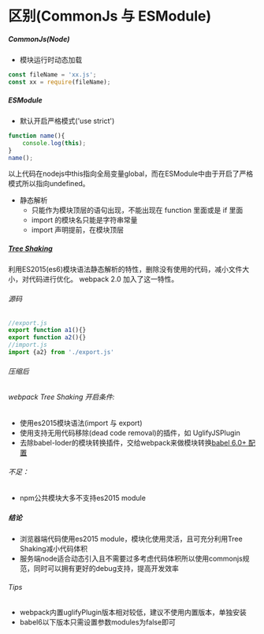 # 区别(CommonJs 与 ESModule)

##### CommonJs(Node)

* 模块运行时动态加载

```js
const fileName = 'xx.js';
const xx = require(fileName);
```

##### ESModule


* 默认开启严格模式('use strict')

```js
function name(){
    console.log(this);
}
name();
```

以上代码在nodejs中this指向全局变量global，而在ESModule中由于开启了严格模式所以指向undefined。

* 静态解析
  * 只能作为模块顶层的语句出现，不能出现在 function 里面或是 if 里面
  * import 的模块名只能是字符串常量
  * import 声明提前，在模块顶层

##### [Tree Shaking](https://webpack.js.org/guides/tree-shaking)

利用ES2015(es6)模块语法静态解析的特性，删除没有使用的代码，减小文件大小，对代码进行优化。
webpack 2.0 加入了这一特性。

###### 源码

```js
//export.js
export function a1(){}
export function a2(){}
//import.js
import {a2} from './export.js'
```

###### 压缩后

###### webpack Tree Shaking 开启条件:

* 使用es2015模块语法(import 与 export)
* 使用支持无用代码移除(dead code removal)的插件，如 UglifyJSPlugin
* 去除babel-loder的模块转换插件，交给webpack来做模块转换[babel 6.0+ 配置](http://2ality.com/2015/12/webpack-tree-shaking.html)

###### 不足：

* npm公共模块大多不支持es2015 module

##### 结论

* 浏览器端代码使用es2015 module，模块化使用灵活，且可充分利用Tree Shaking减小代码体积
* 服务端node适合动态引入且不需要过多考虑代码体积所以使用commonjs规范，同时可以拥有更好的debug支持，提高开发效率

###### Tips

* webpack内置uglifyPlugin版本相对较低，建议不使用内置版本，单独安装
* babel6以下版本只需设置参数modules为false即可
